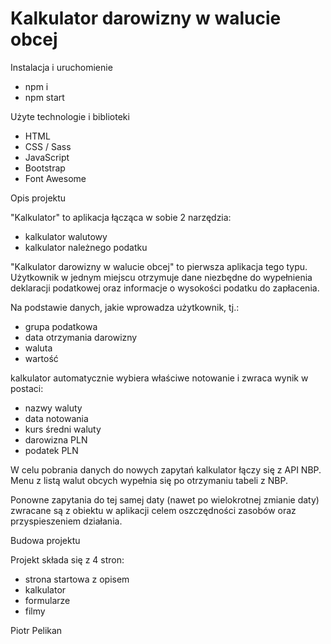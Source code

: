 # Kalkulator darowizny w walucie obcej


Instalacja i uruchomienie

  - npm i
  - npm start


Użyte technologie i biblioteki
- HTML
- CSS / Sass
- JavaScript
- Bootstrap
- Font Awesome


Opis projektu

"Kalkulator" to aplikacja łącząca w sobie 2 narzędzia:
- kalkulator walutowy
- kalkulator należnego podatku

"Kalkulator darowizny w walucie obcej" to pierwsza aplikacja tego typu.
Użytkownik w jednym miejscu otrzymuje dane niezbędne do wypełnienia deklaracji podatkowej oraz informacje o wysokości podatku do zapłacenia. 


Na podstawie danych, jakie wprowadza użytkownik, tj.:
- grupa podatkowa
- data otrzymania darowizny
- waluta
- wartość

kalkulator automatycznie wybiera właściwe notowanie i zwraca wynik w postaci:
- nazwy waluty
- data notowania
- kurs średni waluty
- darowizna PLN
- podatek PLN

W celu pobrania danych do nowych zapytań kalkulator łączy się z API NBP.
Menu z listą walut obcych wypełnia się po otrzymaniu tabeli z NBP.

Ponowne zapytania do tej samej daty (nawet po wielokrotnej zmianie daty) zwracane są z obiektu w aplikacji celem oszczędności zasobów oraz przyspieszeniem działania.


Budowa projektu

Projekt składa się z 4 stron:
- strona startowa z opisem
- kalkulator
- formularze
- filmy


Piotr Pelikan
